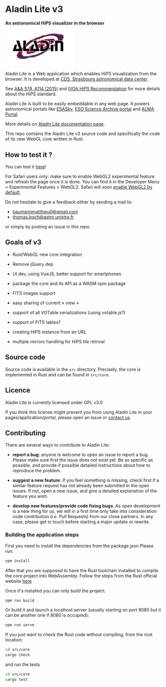 # Aladin Lite v3

**An astronomical HiPS visualizer in the browser** <img src="aladin-logo.png" alt="Aladin Lite logo" width="220">

Aladin Lite is a Web application which enables HiPS visualization from the browser. It is developed at [CDS, Strasbourg astronomical data center](http://cds.unistra.fr/).

See [A&A 578, A114 (2015)](https://arxiv.org/abs/1505.02291) and [IVOA HiPS Recommendation](http://ivoa.net/documents/HiPS/index.html) for more details about the HiPS standard.

Aladin Lite is built to be easily embeddable in any web page. It powers astronomical portals like [ESASky](https://almascience.eso.org/asax/), [ESO Science Archive portal](http://archive.eso.org/scienceportal/) and [ALMA Portal](https://almascience.eso.org/asax/).

More details on [Aladin Lite documentation page](http://aladin.u-strasbg.fr/AladinLite/doc/).

This repo contains the Aladin Lite v3 source code and specifically the code of its new WebGL core written in Rust.

## How to test it ?

You can test it [here](https://bmatthieu3.github.io/hips_webgl_renderer/test_moc_moll.html)!

For Safari users only: make sure to enable WebGL2 experimental feature and refresh the page once it is done. You can find it in the Developer Menu > Experimental Features > WebGL2.
Safari will soon [enable WebGL2 by default](https://developer.apple.com/safari/technology-preview/release-notes/).

Do not hesitate to give a feedback either by sending a mail to:

- baumannmatthieu0@gmail.com
- thomas.boch@astro.unistra.fr

or simply by posting an issue in this repo.

## Goals of v3

- Rust/WebGL new core integration

- Remove jQuery dep

- UI dev, using VueJS, better support for smartphones

- package the core and its API as a WASM npm package

- FITS images support

- easy sharing of current « view »

- support of all VOTable serializations (using votable.js?)

- support of FITS tables?

- creating HiPS instance from an URL

- multiple mirrors handling for HiPS tile retrival

## Source code

Source code is available in the ``src`` directory.
Precisely, the core is implemented in Rust and can be found in ``src/core``.

## Licence

Aladin Lite is currently licensed under GPL v3.0

If you think this license might prevent you from using Aladin Lite in your pages/application/portal, please open an issue or [contact us](mailto:cds-question@unistra.fr)

## Contributing

There are several ways to contribute to Aladin Lite:

- **report a bug**: anyone is welcome to open an issue to report a bug. Please make sure first the issue does not exist yet. Be as specific as possible, and provide if possible detailed instructions about how to reproduce the problem.

- **suggest a new feature**: if you feel something is missing, check first if a similar feature request has not already been submitted in the open issues. If not, open a new issue, and give a detailed explanation of the feature you wish.

- **develop new features/provide code fixing bugs**. As open development is a new thing for us, we will in a first time only take into consideration code contribution (_i.e._ Pull Requests) from our close partners.
In any case, please get in touch before starting a major update or rewrite.

### Building the application steps

First you need to install the dependencies from the package.json
Please run:

```bash
npm install
```

After that you are supposed to have the Rust toolchain installed
to compile the core project into WebAssembly.
Follow the steps from the Rust official website [here](https://www.rust-lang.org/learn/get-started)


Once it's installed you can only build the project:
```bash
npm run build
```

Or build it and launch a localhost server (usually starting on port 8080 but it can be another one if 8080 is occupied):
```bash
npm run serve
```

If you just want to check the Rust code without compiling, from the root location:

```bash
cd src/core
cargo check
```

and run the tests

```bash
cd src/core
cargo test
```
